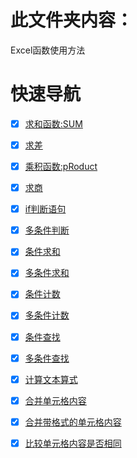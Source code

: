 # 此文件夹内容：

Excel函数使用方法

# 快速导航

- [x] [求和函数:SUM](https://github.com/xiaowen-king/office-function/blob/main/Excel/%E6%B1%82%E5%92%8C%E5%87%BD%E6%95%B0:SUM.md)

- [x] [求差](https://github.com/xiaowen-king/office-function/blob/main/Excel/%E6%B1%82%E5%B7%AE.md)

- [x] [乘积函数:pRoduct](https://github.com/xiaowen-king/office-function/blob/main/Excel/%E4%B9%98%E7%A7%AF%E5%87%BD%E6%95%B0:pRoduct.md)

- [x] [求商](https://github.com/xiaowen-king/office-function/blob/main/Excel/%E6%B1%82%E5%95%86.md)

- [x] [if判断语句](https://github.com/xiaowen-king/office-function/blob/main/Excel/if%E5%88%A4%E6%96%AD%E8%AF%AD%E5%8F%A5.md)

- [x] [多条件判断](https://github.com/xiaowen-king/office-function/blob/main/Excel/%E5%A4%9A%E6%9D%A1%E4%BB%B6%E5%88%A4%E6%96%AD.md)

- [x] [条件求和](https://github.com/xiaowen-king/office-function/blob/main/Excel/%E6%9D%A1%E4%BB%B6%E6%B1%82%E5%92%8C.md)

- [x] [多条件求和](https://github.com/xiaowen-king/office-function/blob/main/Excel/%E5%A4%9A%E6%9D%A1%E4%BB%B6%E6%B1%82%E5%92%8C.md)

- [x] [条件计数](https://github.com/xiaowen-king/office-function/blob/main/Excel/%E6%9D%A1%E4%BB%B6%E8%AE%A1%E6%95%B0.md)

- [x] [多条件计数](https://github.com/xiaowen-king/office-function/blob/main/Excel/%E5%A4%9A%E6%9D%A1%E4%BB%B6%E8%AE%A1%E6%95%B0.md)

- [x] [条件查找](https://github.com/xiaowen-king/office-function/blob/main/Excel/%E6%9D%A1%E4%BB%B6%E6%9F%A5%E6%89%BE.md)

- [x] [多条件查找](https://github.com/xiaowen-king/office-function/blob/main/Excel/%E5%A4%9A%E6%9D%A1%E4%BB%B6%E6%9F%A5%E6%89%BE.md)

- [x] [计算文本算式](https://github.com/xiaowen-king/office-function/blob/main/Excel/%E8%AE%A1%E7%AE%97%E6%96%87%E6%9C%AC%E7%AE%97%E5%BC%8F.md)

- [x] [合并单元格内容](https://github.com/xiaowen-king/office-function/blob/main/Excel/%E5%90%88%E5%B9%B6%E5%8D%95%E5%85%83%E6%A0%BC%E5%86%85%E5%AE%B9.md)

- [x] [合并带格式的单元格内容](https://github.com/xiaowen-king/office-function/blob/main/Excel/%E5%90%88%E5%B9%B6%E5%B8%A6%E6%A0%BC%E5%BC%8F%E7%9A%84%E5%8D%95%E5%85%83%E6%A0%BC%E5%86%85%E5%AE%B9.md)

- [x] [比较单元格内容是否相同](https://github.com/xiaowen-king/office-function/blob/main/Excel/%E6%AF%94%E8%BE%83%E5%8D%95%E5%85%83%E6%A0%BC%E5%86%85%E5%AE%B9%E6%98%AF%E5%90%A6%E7%9B%B8%E5%90%8C.md)
